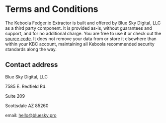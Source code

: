 # Terms and Conditions

The Keboola Fedger.io Extractor is built and offered by Blue Sky Digital, LLC as a third party component. It is provided as-is, without guarantees and support, and for no additional charge. You are free to use it or check out the [source code](https://github.com/blueskydigital/keboola-ex-fedger). It does not remove your data from or store it elsewhere than within your KBC account, maintaining all Keboola recommended security standards along the way.

## Contact address

Blue Sky Digital, LLC

7585 E. Redfield Rd.

Suite 209

Scottsdale AZ 85260

email: hello@bluesky.pro
